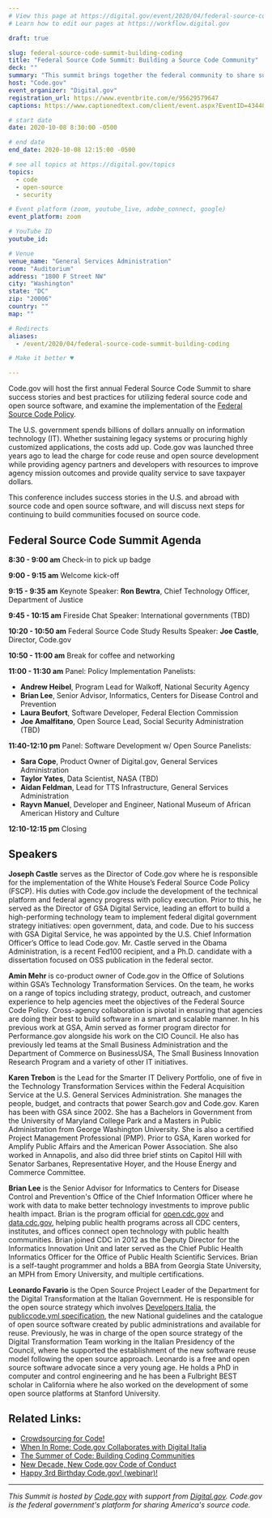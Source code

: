 ```yaml
---
# View this page at https://digital.gov/event/2020/04/federal-source-code-summit-building-coding
# Learn how to edit our pages at https://workflow.digital.gov

draft: true

slug: federal-source-code-summit-building-coding
title: "Federal Source Code Summit: Building a Source Code Community"
deck: ""
summary: "This summit brings together the federal community to share success stories and best practices for utilizing federal source code and open source software, and examine the implementation of the Federal Source Code policy."
host: "Code.gov"
event_organizer: "Digital.gov"
registration_url: https://www.eventbrite.com/e/95629579647
captions: https://www.captionedtext.com/client/event.aspx?EventID=4344805&CustomerID=321

# start date
date: 2020-10-08 8:30:00 -0500

# end date
end_date: 2020-10-08 12:15:00 -0500

# see all topics at https://digital.gov/topics
topics:
  - code
  - open-source
  - security

# Event platform (zoom, youtube_live, adobe_connect, google)
event_platform: zoom

# YouTube ID
youtube_id:

# Venue
venue_name: "General Services Administration"
room: "Auditorium"
address: "1800 F Street NW"
city: "Washington"
state: "DC"
zip: "20006"
country: ""
map: ""

# Redirects
aliases:
  - /event/2020/04/federal-source-code-summit-building-coding

# Make it better ♥

---
```


Code.gov will host the first annual Federal Source Code Summit to share success stories and best practices for utilizing federal source code and open source software, and examine the implementation of the [Federal Source Code Policy](https://sourcecode.cio.gov).

The U.S. government spends billions of dollars annually on information technology (IT). Whether sustaining legacy systems or procuring highly customized applications, the costs add up. Code.gov was launched three years ago to lead the charge for code reuse and open source development while providing agency partners and developers with resources to improve agency mission outcomes and provide quality service to save taxpayer dollars.

This conference includes success stories in the U.S. and abroad with source code and open source software, and will discuss next steps for continuing to build communities focused on source code.

## Federal Source Code Summit Agenda
**8:30 - 9:00 am** Check-in to pick up badge

**9:00 - 9:15 am** Welcome kick-off

**9:15 - 9:35 am** Keynote
Speaker: **Ron Bewtra**, Chief Technology Officer, Department of Justice

**9:45 - 10:15 am** Fireside Chat
Speaker: International governments (TBD)

**10:20 - 10:50 am** Federal Source Code Study Results
Speaker: **Joe Castle**, Director, Code.gov

**10:50 - 11:00 am** Break for coffee and networking

**11:00 - 11:30 am** Panel: Policy Implementation
Panelists:

 - **Andrew Heibel**, Program Lead for Walkoff, National Security Agency
 - **Brian Lee**, Senior Advisor, Informatics, Centers for Disease Control and Prevention
 - **Laura Beufort**, Software Developer, Federal Election Commission
 - **Joe Amalfitano**, Open Source Lead, Social Security Administration (TBD)

**11:40-12:10 pm** Panel: Software Development w/ Open Source
Panelists:

 - **Sara Cope**, Product Owner of Digital.gov, General Services Administration
 - **Taylor Yates**, Data Scientist, NASA (TBD)
 - **Aidan Feldman**, Lead for TTS Infrastructure, General Services Administration
 - **Rayvn Manuel**, Developer and Engineer, National Museum of African American History and Culture

 **12:10-12:15 pm** Closing

## Speakers

**Joseph Castle** serves as the Director of Code.gov where he is responsible for the implementation of the White House’s Federal Source Code Policy (FSCP). His duties with Code.gov include the development of the technical platform and federal agency progress with policy execution. Prior to this, he served as the Director of GSA Digital Service, leading an effort to build a high-performing technology team to implement federal digital government strategy initiatives: open government, data, and code. Due to his success with GSA Digital Service, he was appointed by the U.S. Chief Information Officer’s Office to lead Code.gov. Mr. Castle served in the Obama Administration, is a recent Fed100 recipient, and a Ph.D. candidate with a dissertation focused on OSS publication in the federal sector.

**Amin Mehr** is co-product owner of Code.gov in the Office of Solutions within GSA’s Technology Transformation Services. On the team, he works on a range of topics including strategy, product, outreach, and customer experience to help agencies meet the objectives of the Federal Source Code Policy. Cross-agency collaboration is pivotal in ensuring that agencies are doing their best to build software in a smart and scalable manner. In his previous work at GSA, Amin served as former program director for Performance.gov alongside his work on the CIO Council. He also has previously led teams at the Small Business Administration and the Department of Commerce on BusinessUSA, The Small Business Innovation Research Program and a variety of other IT initiatives.

**Karen Trebon** is the Lead for the Smarter IT Delivery Portfolio, one of five in the Technology Transformation Services within the Federal Acquisition Service at the U.S. General Services Administration. She manages the people, budget, and contracts that power Search.gov and Code.gov. Karen has been with GSA since 2002. She has a Bachelors in Government from the University of Maryland College Park and a Masters in Public Administration from George Washington University. She is also a certified Project Management Professional (PMP). Prior to GSA, Karen worked for Amplify Public Affairs and the American Power Association. She also worked in Annapolis, and also did three brief stints on Capitol Hill with Senator Sarbanes, Representative Hoyer, and the House Energy and Commerce Committee.

**Brian Lee** is the Senior Advisor for Informatics to Centers for Disease Control and Prevention's Office of the Chief Information Officer where he work with data to make better technology investments to improve public health impact. Brian is the program official for [open.cdc.gov](https://open.cdc.gov) and [data.cdc.gov](https://data.cdc.gov), helping public health programs across all CDC centers, institutes, and offices connect open technology with public health communities. Brian joined CDC in 2012 as the Deputy Director for the Informatics Innovation Unit and later served as the Chief Public Health Informatics Officer for the Office of Public Health Scientific Services. Brian is a self-taught programmer and holds a BBA from Georgia State University, an MPH from Emory University, and multiple certifications.

**Leonardo Favario** is the Open Source Project Leader of the Department for
the Digital Transformation at the Italian Government. He is responsible for the
open source strategy which involves [Developers
Italia](https://developers.italia.it/en), the [publiccode.yml
specification](https://docs.italia.it/italia/developers-italia/publiccodeyml-en/en/master/index.html),
the new National guidelines and the catalogue of open
source software created by public administrations and available for reuse.
Previously, he was in charge of the open source strategy of the Digital
Transformation Team working in the Italian Presidency of the Council, where he
supported the establishment of the new software reuse model following
the open source approach. Leonardo is a free and open source software
advocate since a very young age. He holds a PhD in computer and control
engineering and he has been a Fulbright BEST scholar in California where he
also worked on the development of some open source platforms at Stanford
University.

## Related Links:

 - [Crowdsourcing for Code!](https://digital.gov/event/2020/02/11/federal-crowdsourcing-webinar-series-episode-7/)
 - [When In Rome: Code.gov Collaborates with Digital Italia](https://medium.com/codedotgov/when-in-rome-code-gov-collaborates-with-digital-italia-73106d10db01)
 - [The Summer of Code: Building Coding Communities](https://medium.com/codedotgov/the-summer-of-code-building-coding-communities-55685aee8a8a)
 - [New Decade, New Code.gov Code of Conduct](https://www.medium.com/codedotgov/new-decade-new-code-gov-code-of-conduct-d8402a79a34b)
 - [Happy 3rd Birthday Code.gov! (webinar)!](https://digital.gov/event/2019/11/07/happy-3rd-birthday-codegov-what-weve-learned-three-years-in/)

---

_This Summit is hosted by [Code.gov](https://code.gov/) with support from [Digital.gov](https://digital.gov/). Code.gov is the federal government's platform for sharing America's source code._
